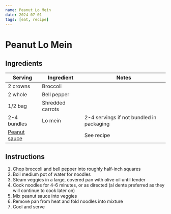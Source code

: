 ```yaml
---
name: Peanut Lo Mein
date: 2024-07-01
tags: [eat, recipe]
---
```


# Peanut Lo Mein

## Ingredients

| Serving | Ingredient | Notes |
|-|-|-|
| 2 crowns | Broccoli |  |
| 2 whole | Bell pepper |  |
| 1/2 bag | Shredded carrots |  |
| 2-4 bundles | Lo mein | 2-4 servings if not bundled in packaging |
| [Peanut sauce](./peanut-sauce) |  | See recipe |

## Instructions

1. Chop broccoli and bell pepper into roughly half-inch squares
1. Boil medium pot of water for noodles
1. Steam veggies in a large, covered pan with olive oil until tender
1. Cook noodles for 4-6 minutes, or as directed (al dente preferred as they will continue to cook later on)
1. Mix peanut sauce into veggies
1. Remove pan from heat and fold noodles into mixture
1. Cool and serve
